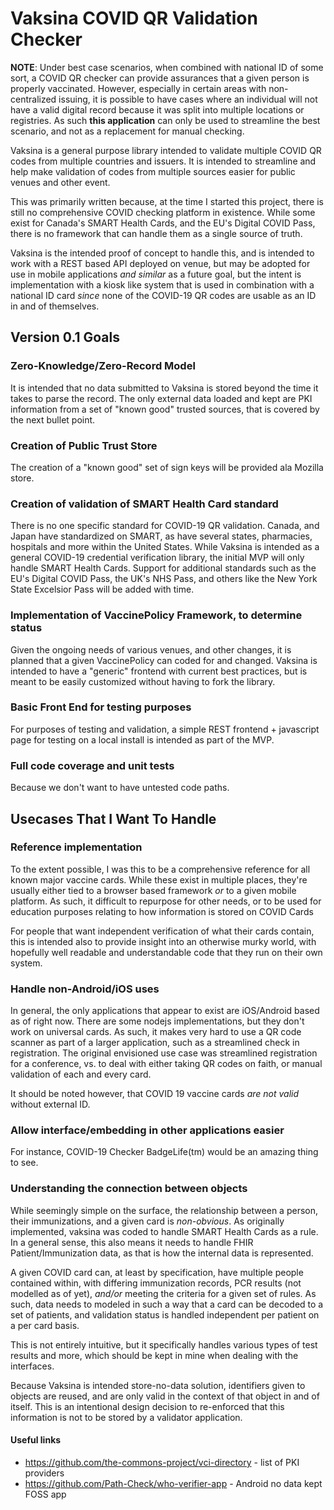 # Vaksina COVID QR Validation Checker

**NOTE**: Under best case scenarios, when combined with national ID of some sort, a COVID QR checker can provide assurances that a given person is properly vaccinated. However, especially in certain areas with non-centralized issuing, it is possible to have cases where an individual will not have a valid digital record because it was split into multiple locations or registries. As such **this application** can only be used to streamline the best scenario, and not as a replacement for manual checking.

Vaksina is a general purpose library intended to validate multiple COVID QR codes from multiple countries and issuers. It is intended to streamline and help make validation of codes from multiple sources easier for public venues and other event.

This was primarily written because, at the time I started this project, there is still no comprehensive COVID checking platform in existence. While some exist for Canada's SMART Health Cards, and the EU's Digital COVID Pass, there is no framework that can handle them as a single source of truth.

Vaksina is the intended proof of concept to handle this, and is intended to work with a REST based API deployed on venue, but may be adopted for use in mobile applications *and similar* as a future goal, but the intent is implementation with a kiosk like system that is used in combination with a national ID card *since* none of the COVID-19 QR codes are usable as an ID in and of themselves.

## Version 0.1 Goals

### Zero-Knowledge/Zero-Record Model

It is intended that no data submitted to Vaksina is stored beyond the time it takes to parse the record. The only external data loaded and kept are PKI information from a set of "known good" trusted sources, that is covered by the next bullet point.

### Creation of Public Trust Store

The creation of a "known good" set of sign keys will be provided ala Mozilla store.

### Creation of validation of SMART Health Card standard

There is no one specific standard for COVID-19 QR validation. Canada, and Japan have standardized on SMART, as have several states, pharmacies, hospitals and more within the United States. While Vaksina is intended as a general COVID-19 credential verification library, the initial MVP will only handle SMART Health Cards. Support for additional standards such as the EU's Digital COVID Pass, the UK's NHS Pass, and others like the New York State Excelsior Pass will be added with time.

### Implementation of VaccinePolicy Framework, to determine status

Given the ongoing needs of various venues, and other changes, it is planned that a given VaccinePolicy can coded for and changed. Vaksina is intended to have a "generic" frontend with current best practices, but is meant to be easily customized without having to fork the library.

### Basic Front End for testing purposes

For purposes of testing and validation, a simple REST frontend + javascript page for testing on a local install is intended as part of the MVP.

### Full code coverage and unit tests

Because we don't want to have untested code paths.

## Usecases That I Want To Handle

### Reference implementation

To the extent possible, I was this to be a comprehensive reference for all known major vaccine cards. While these exist in multiple places, they're usually either tied to a browser based framework *or* to a given mobile platform. As such, it difficult to repurpose for other needs, or to be used for education purposes relating to how information is stored on COVID Cards

For people that want independent verification of what their cards contain, this is intended also to provide insight into an otherwise murky world, with hopefully well readable and understandable code that they run on their own system.

### Handle non-Android/iOS uses

In general, the only applications that appear to exist are iOS/Android based as of right now. There are some nodejs implementations, but they don't work on universal cards. As such, it makes very hard to use a QR code scanner as part of a larger application, such as a streamlined check in registration. The original envisioned use case was streamlined registration for a conference, vs. to deal with either taking QR codes on faith, or manual validation of each and every card.

It should be noted however, that COVID 19 vaccine cards *are not valid* without external ID.

### Allow interface/embedding in other applications easier

For instance, COVID-19 Checker BadgeLife(tm) would be an amazing thing to see.

### Understanding the connection between objects

While seemingly simple on the surface, the relationship between a person, their immunizations, and a given card is *non-obvious*. As originally implemented, vaksina was coded to handle SMART Health Cards as a rule. In a general sense, this also means it needs to handle FHIR Patient/Immunization data, as that is how the internal data is represented.

A given COVID card can, at least by specification, have multiple people contained within, with differing immunization records, PCR results (not modelled as of yet), *and/or* meeting the criteria for a given set of rules. As such, data needs to modeled in such a way that a card can be decoded to a set of patients, and validation status is handled independent per patient on a per card basis.

This is not entirely intuitive, but it specifically handles various types of test results and more, which should be kept in mine when dealing with the interfaces.

Because Vaksina is intended store-no-data solution, identifiers given to objects are reused, and are only valid in the context of that object in and
of itself. This is an intentional design decision to re-enforced that this
information is not to be stored by a validator application.

#### Useful links

* <https://github.com/the-commons-project/vci-directory> - list of PKI providers
* <https://github.com/Path-Check/who-verifier-app> - Android no data kept FOSS app
